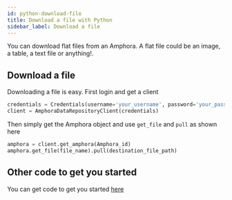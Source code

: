 ```yaml
---
id: python-download-file
title: Download a file with Python
sidebar_label: Download a file
---
```


You can download flat files from an Amphora. A flat file could be an image, a table, a text file or anything!. 

## Download a file
Downloading a file is easy. First login and get a client

```py
credentials = Credentials(username='your_username', password='your_password') 
client = AmphoraDataRepositoryClient(credentials)
```
Then simply get the Amphora object and use `get_file` and `pull` as shown here
```py
amphora = client.get_amphora(Amphora_id) 
amphora.get_file(file_name).pull(destination_file_path)
``` 

## Other code to get you started
You can get code to get you started [here](https://github.com/amphoradata/samples/blob/master/generic_templates/Pull_a_file.py)
